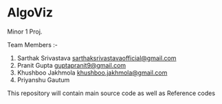 # AlgoViz
Minor 1 Proj. 

Team Members :-
1. Sarthak Srivastava <sarthaksrivastavaofficial@gmail.com>
2. Pranit Gupta <guptapranit9@gmail.com> 
3. Khushboo Jakhmola <khushboo.jakhmola@gmail.com>
4. Priyanshu Gautum 

This repository will contain main source code as well as Reference codes 

